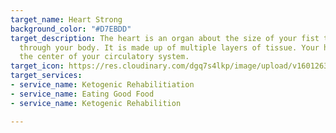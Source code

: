 ```yaml
---
target_name: Heart Strong
background_color: "#D7EBDD"
target_description: The heart is an organ about the size of your fist that pumps blood
  through your body. It is made up of multiple layers of tissue. Your heart is at
  the center of your circulatory system.
target_icon: https://res.cloudinary.com/dgq7s4lkp/image/upload/v1601263996/uploads_dev/heart_zvyuzv.png
target_services:
- service_name: Ketogenic Rehabilitiation
- service_name: Eating Good Food
- service_name: Ketogenic Rehabilition

---
```

